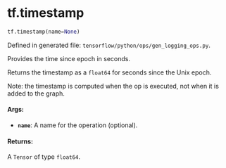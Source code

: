 <div itemscope itemtype="http://developers.google.com/ReferenceObject">
<meta itemprop="name" content="tf.timestamp" />
</div>

# tf.timestamp

``` python
tf.timestamp(name=None)
```



Defined in generated file: `tensorflow/python/ops/gen_logging_ops.py`.

Provides the time since epoch in seconds.

Returns the timestamp as a `float64` for seconds since the Unix epoch.

Note: the timestamp is computed when the op is executed, not when it is added
to the graph.

#### Args:

* <b>`name`</b>: A name for the operation (optional).


#### Returns:

A `Tensor` of type `float64`.